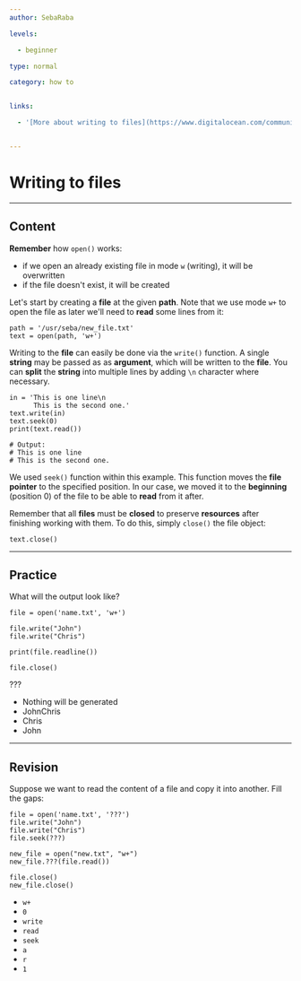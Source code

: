```yaml
---
author: SebaRaba

levels:

  - beginner

type: normal

category: how to


links:

  - '[More about writing to files](https://www.digitalocean.com/community/tutorials/how-to-handle-plain-text-files-in-python-3){website}'


---
```


# Writing to files

---
## Content

**Remember** how `open()` works:
- if we open an already existing file in mode `w` (writing), it will be overwritten
- if the file doesn't exist, it will be created

Let's start by creating a **file** at the given **path**. Note that we use mode `w+` to open the file as later we'll need to **read** some lines from it:
```
path = '/usr/seba/new_file.txt'
text = open(path, 'w+')
```

Writing to the **file** can easily be done via the `write()` function. A single **string** may be passed as as **argument**, which will be written to the **file**. You can **split** the **string** into multiple lines by adding `\n` character where necessary.

```
in = 'This is one line\n
      This is the second one.'
text.write(in)
text.seek(0)
print(text.read())

# Output:
# This is one line
# This is the second one.
```

We used `seek()` function within this example. This function moves the **file pointer** to the specified position. In our case, we moved it to the **beginning** (position 0) of the file to be able to **read** from it after.

Remember that all **files** must be **closed** to preserve **resources** after finishing working with them. To do this, simply `close()` the file object:

```
text.close()
```

---
## Practice

What will the output look like?
```
file = open('name.txt', 'w+')

file.write("John")
file.write("Chris")

print(file.readline())

file.close()
```
???


* Nothing will be generated
* JohnChris
* Chris
* John

---
## Revision

Suppose we want to read the content of a file and copy it into another. Fill the gaps:
```
file = open('name.txt', '???')
file.write("John")
file.write("Chris")
file.seek(???)

new_file = open("new.txt", "w+")
new_file.???(file.read())

file.close()
new_file.close()
```


* `w+`
* `0`
* `write`
* `read`
* `seek`
* `a`
* `r`
* `1`

